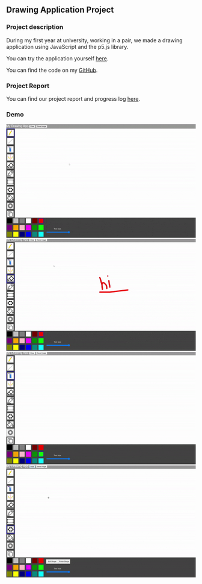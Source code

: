 ## Drawing Application Project 

### Project description
During my first year at university, working in a pair, we made a drawing application using JavaScript and the p5.js library. 

You can try the application yourself [here](http://igor.gold.ac.uk/~ypaks001/drawingApp/).

You can find the code on my [GitHub](https://github.com/ysmnpksy/drawing_application).

### Project Report

You can find our project report and progress log [here](pdf/DrawingAppReport.pdf).

### Demo
<img src="images/cloneDemo.gif"/>

<img src="images/sprayDemo.gif"/>

<img src="images/kalidoscopeDemo.gif"/>

<img src="images/mirrorDemo.gif"/>
